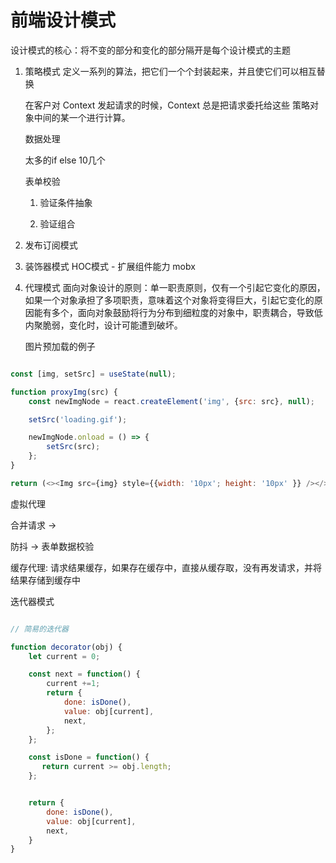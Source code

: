 # 前端设计模式

设计模式的核心：将不变的部分和变化的部分隔开是每个设计模式的主题


1. 策略模式
   定义一系列的算法，把它们一个个封装起来，并且使它们可以相互替换

   在客户对 Context 发起请求的时候，Context 总是把请求委托给这些 策略对象中间的某一个进行计算。

    数据处理

    太多的if else 10几个


   表单校验

    1. 验证条件抽象

    2. 验证组合






2. 发布订阅模式


3. 装饰器模式
    HOC模式 - 扩展组件能力
    mobx



4. 代理模式
   面向对象设计的原则：单一职责原则，仅有一个引起它变化的原因，如果一个对象承担了多项职责，意味着这个对象将变得巨大，引起它变化的原因能有多个，面向对象鼓励将行为分布到细粒度的对象中，职责耦合，导致低内聚脆弱，变化时，设计可能遭到破坏。


   图片预加载的例子

```js

const [img, setSrc] = useState(null);

function proxyImg(src) {
    const newImgNode = react.createElement('img', {src: src}, null);

    setSrc('loading.gif');

    newImgNode.onload = () => {
        setSrc(src);
    };
}

return (<><Img src={img} style={{width: '10px'; height: '10px' }} /></>)

```


虚拟代理

合并请求 ->

防抖  -> 表单数据校验


缓存代理: 请求结果缓存，如果存在缓存中，直接从缓存取，没有再发请求，并将结果存储到缓存中





迭代器模式

```js

// 简易的迭代器

function decorator(obj) {
    let current = 0;

    const next = function() {
        current +=1;
        return {
            done: isDone(),
            value: obj[current],
            next,
        };
    };

    const isDone = function() {
       return current >= obj.length;
    };


    return {
        done: isDone(),
        value: obj[current],
        next,
    }
}

```